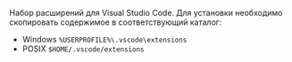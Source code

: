 Набор расширений для Visual Studio Code.
Для установки необходимо скопировать содержимое в соответствующий каталог:
* Windows `%USERPROFILE%\.vscode\extensions`
* POSIX `$HOME/.vscode/extensions`
